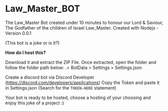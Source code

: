 # Law_Master_BOT

The Law_Master Bot created under 10 minutes to honour our Lord & Saviour, The Godfather of the children of Israel Law_Master.
Created with Nodejs - Version 0.0.1

(This bot is a joke or is it?)

**How do I host this?**

Download it and extract the ZIP File.
Once extracted, open the folder and follow the folder path below:
.> BotData > Settings > Settings.json

Create a discord bot via Discord Developer (https://discord.com/developers/applications)
Copy the Token and paste it in Settings.json (Search for the `TOKEN-HERE` statement)

Your bot is ready to be hosted, choose a hosting of your choosing and enjoy this joke of a project :)


